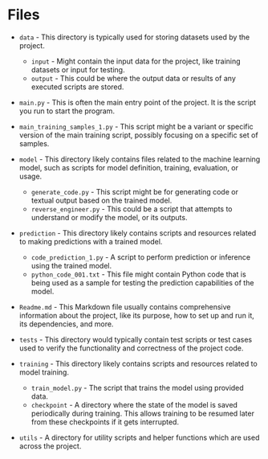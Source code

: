 # Files

- `data` - This directory is typically used for storing datasets used by the project. 
  - `input` - Might contain the input data for the project, like training datasets or input for testing.
  - `output` - This could be where the output data or results of any executed scripts are stored.

- `main.py` - This is often the main entry point of the project. It is the script you run to start the program.

- `main_training_samples_1.py` - This script might be a variant or specific version of the main training script, possibly focusing on a specific set of samples.

- `model` - This directory likely contains files related to the machine learning model, such as scripts for model definition, training, evaluation, or usage.
  - `generate_code.py` - This script might be for generating code or textual output based on the trained model.
  - `reverse_engineer.py` - This could be a script that attempts to understand or modify the model, or its outputs.

- `prediction` - This directory likely contains scripts and resources related to making predictions with a trained model.
  - `code_prediction_1.py` - A script to perform prediction or inference using the trained model.
  - `python_code_001.txt` - This file might contain Python code that is being used as a sample for testing the prediction capabilities of the model.

- `Readme.md` - This Markdown file usually contains comprehensive information about the project, like its purpose, how to set up and run it, its dependencies, and more.

- `tests` - This directory would typically contain test scripts or test cases used to verify the functionality and correctness of the project code.

- `training` - This directory likely contains scripts and resources related to model training.
  - `train_model.py` - The script that trains the model using provided data.
  - `checkpoint` - A directory where the state of the model is saved periodically during training. This allows training to be resumed later from these checkpoints if it gets interrupted.

- `utils` - A directory for utility scripts and helper functions which are used across the project.
